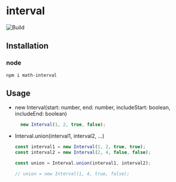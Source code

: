 # interval
![Build](https://github.com/lezram/math-interval/workflows/Build/badge.svg)

## Installation

### node
```
npm i math-interval
```

## Usage

* new Interval(start: number, end: number, includeStart: boolean, includeEnd: boolean)
    ```typescript
      new Interval(1, 2, true, false);
    ```
* Interval.union(interval1, interval2, ...)
    ```typescript
    const interval1 = new Interval(1, 2, true, true);
    const interval2 = new Interval(2, 4, false, false);
  
    const union = Interval.union(interval1, interval2);
  
    // union = new Interval(1, 4, true, false);
    ```
